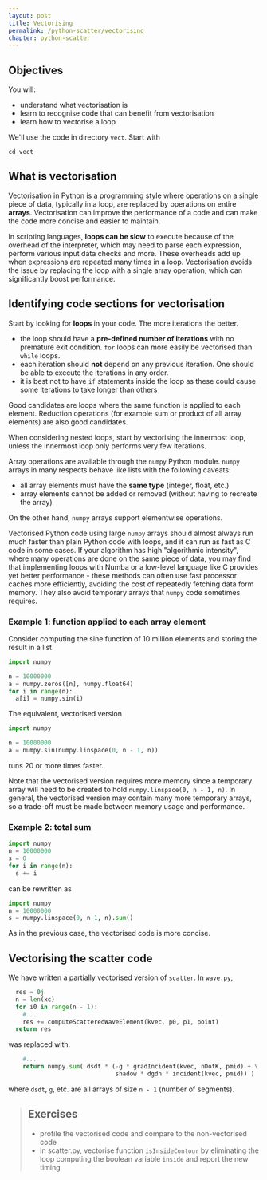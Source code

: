 ```yaml
---
layout: post
title: Vectorising
permalink: /python-scatter/vectorising
chapter: python-scatter
---
```



## Objectives

You will:

* understand what vectorisation is
* learn to recognise code that can benefit from vectorisation
* learn how to vectorise a loop

We'll use the code in directory `vect`. Start with
```
cd vect
```

## What is vectorisation

Vectorisation in Python is a programming style where operations on a single piece of data, typically in a loop, are replaced by operations on entire **arrays**. Vectorisation can improve the performance of a code and can make the code more concise and easier to maintain.

In scripting languages, **loops can be slow** to execute because of the overhead of the interpreter, which may need to parse each expression, perform various input data checks and more. These overheads add up when expressions are repeated many times in a loop. Vectorisation avoids the issue by replacing the loop with a single array operation, which can significantly boost performance. 

## Identifying code sections for vectorisation

Start by looking for **loops** in your code. The more iterations the better. 

 * the loop should have a **pre-defined number of iterations** with no premature exit condition. `for` loops can more easily be vectorised than `while` loops. 
 * each iteration should **not** depend on any previous iteration. One should be able to execute the iterations in any order.
 * it is best not to have `if` statements inside the loop as these could cause some iterations to take longer than others

Good candidates are loops where the same function is applied to each element. Reduction operations (for example sum or product of all array elements) are also good candidates. 

When considering nested loops, start by vectorising the innermost loop, unless the innermost loop only performs very few iterations.

Array operations are available through the `numpy` Python module. `numpy` arrays in many respects behave like lists with the following caveats:

 * all array elements must have the **same type** (integer, float, etc.)
 * array elements cannot be added or removed (without having to recreate the array)

On the other hand, `numpy` arrays support elementwise operations.

Vectorised Python code using large `numpy` arrays should almost always run much faster than plain Python code with loops, and it can run as fast as C code in some cases. If your algorithm has high "algorithmic intensity", where many operations are done on the same piece of data, you may find that implementing loops with Numba or a low-level language like C provides yet better performance - these methods can often use fast processor caches more efficiently, avoiding the cost of repeatedly fetching data form memory. They also avoid temporary arrays that `numpy` code sometimes requires.

### Example 1: function applied to each array element

Consider computing the sine function of 10 million elements and storing the result in a list
```python
import numpy

n = 10000000
a = numpy.zeros([n], numpy.float64)
for i in range(n):
  a[i] = numpy.sin(i)
```

The equivalent, vectorised version
```python
import numpy

n = 10000000
a = numpy.sin(numpy.linspace(0, n - 1, n))
```
runs 20 or more times faster.

Note that the vectorised version requires more memory since a temporary array will need to be created to hold `numpy.linspace(0, n - 1, n)`. In general, the vectorised version may contain many more temporary arrays, so a trade-off must be made between memory usage and performance.

### Example 2: total sum

```python
import numpy
n = 10000000
s = 0
for i in range(n):
  s += i
```
can be rewritten as
```python
import numpy
n = 10000000
s = numpy.linspace(0, n-1, n).sum()
```
As in the previous case, the vectorised code is more concise.

## Vectorising the scatter code

We have written a partially vectorised version of `scatter`. In `wave.py`, 
```python
  res = 0j
  n = len(xc)
  for i0 in range(n - 1):
    #...
    res += computeScatteredWaveElement(kvec, p0, p1, point)
  return res
```
was replaced with:
```python
    #...
    return numpy.sum( dsdt * (-g * gradIncident(kvec, nDotK, pmid) + \
                              shadow * dgdn * incident(kvec, pmid)) )  
```
where `dsdt`, `g`, etc. are all arrays of size `n - 1` (number of segments). 


> ## Exercises
> * profile the vectorised code and compare to the non-vectorised code
> * in scatter.py, vectorise function `isInsideContour` by eliminating the loop computing the boolean variable `inside` and report the new timing
 
